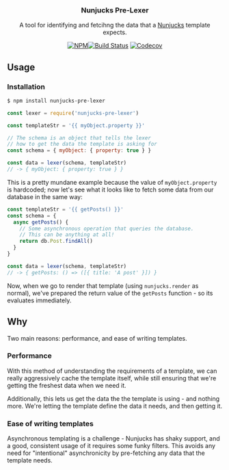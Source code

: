 <h3 align="center">Nunjucks Pre-Lexer</h3>
<p align="center">A tool for identifying and fetcihng the data that a <a href="https://mozilla.github.io/nunjucks">Nunjucks</a> template expects.<p>
<p align="center"><a href="https://npmjs.com/package/nunjucks-pre-lexer"><img src="https://badgen.net/npm/v/nunjucks-pre-lexer" alt="NPM"></a><a href="https://travis-ci.org/JasonEtco/nunjucks-pre-lexer"><img src="https://badgen.now.sh/travis/JasonEtco/nunjucks-pre-lexer" alt="Build Status"></a> <a href="https://codecov.io/gh/JasonEtco/nunjucks-pre-lexer/"><img src="https://badgen.now.sh/codecov/c/github/JasonEtco/nunjucks-pre-lexer" alt="Codecov"></a></p>

## Usage

### Installation

```sh
$ npm install nunjucks-pre-lexer
```

```js
const lexer = require('nunjucks-pre-lexer')

const templateStr = '{{ myObject.property }}'

// The schema is an object that tells the lexer
// how to get the data the template is asking for
const schema = { myObject: { property: true } }

const data = lexer(schema, templateStr)
// -> { myObject: { property: true } }
```

This is a pretty mundane example because the value of `myObject.property` is hardcoded; now let's see what it looks like to fetch some data from our database in the same way:

```js
const templateStr = '{{ getPosts() }}'
const schema = {
  async getPosts() {
    // Some asynchronous operation that queries the database.
    // This can be anything at all!
    return db.Post.findAll()
  }
}

const data = lexer(schema, templateStr)
// -> { getPosts: () => ([{ title: 'A post' }]) }
```

Now, when we go to render that template (using `nunjucks.render` as normal), we've prepared the return value of the `getPosts` function - so its evaluates immediately.

## Why

Two main reasons: performance, and ease of writing templates.

### Performance

With this method of understanding the requirements of a template, we can really aggressively cache the template itself, while still ensuring that we're getting the freshest data when we need it.

Additionally, this lets us get the data the the template is using - and nothing more. We're letting the template define the data it needs, and then getting it.

### Ease of writing templates

Asynchronous templating is a challenge - Nunjucks has shaky support, and a good, consistent usage of it requires some funky filters. This avoids any need for "intentional" asynchronicity by pre-fetching any data that the template needs.
